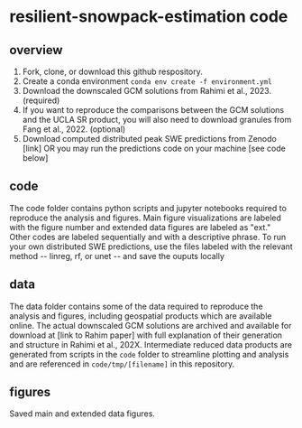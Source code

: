 # resilient-snowpack-estimation code

## overview
1. Fork, clone, or download this github respository.
2. Create a conda environment `conda env create -f environment.yml`
3. Download the downscaled GCM solutions from Rahimi et al., 2023. (required)
4. If you want to reproduce the comparisons between the GCM solutions and the UCLA SR product, you will also need to download granules from Fang et al., 2022. (optional)
5. Download computed distributed peak SWE predictions from Zenodo [link] OR you may run the predictions code on your machine [see code below]

## code
The code folder contains python scripts and jupyter notebooks required to reproduce the analysis and figures. Main figure visualizations are labeled with the figure number and extended data figures are labeled as "ext." Other codes are labeled sequentially and with a descriptive phrase.
To run your own distributed SWE predictions, use the files labeled with the relevant method -- linreg, rf, or unet -- and save the ouputs locally

## data
The data folder contains some of the data required to reproduce the analysis and figures, including geospatial products which are available online. The actual downscaled GCM solutions are archived and available for download at [link to Rahim paper] with full explanation of their generation and structure in Rahimi et al., 202X. Intermediate reduced data products are generated from scripts in the `code` folder to streamline plotting and analysis and are referenced in `code/tmp/[filename]` in this repository. 

## figures
Saved main and extended data figures.
